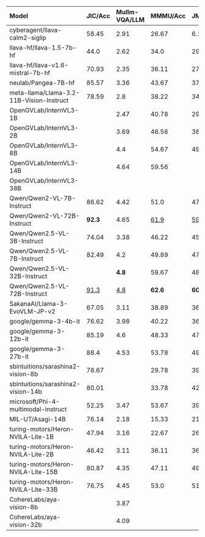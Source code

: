 | Model                                    | JIC/Acc     | MulIm-VQA/LLM   | MMMU/Acc    | JMMMU/Acc   | LLAVA/LLM   | JDocQA/LLM   | JVB-ItW/LLM   | VG-VQA/LLM   | Heron/LLM   | MECHA/Acc   |
|:-----------------------------------------|:------------|:----------------|:------------|:------------|:------------|:-------------|:--------------|:-------------|:------------|:------------|
| cyberagent/llava-calm2-siglip            | 58.45       | 2.91            | 26.67       | 6.14        | 2.5         | 2.16         | 3.66          | 3.57         | 57.04       | 11.28       |
| llava-hf/llava-1.5-7b-hf                 | 44.0        | 2.62            | 34.0        | 29.62       | 3.13        | 2.26         | 3.04          | 3.08         | 45.98       | 38.39       |
| llava-hf/llava-v1.6-mistral-7b-hf        | 70.93       | 2.35            | 36.11       | 27.42       | 3.37        | 2.04         | 3.22          | 3.09         | 29.51       | 33.99       |
| neulab/Pangea-7B-hf                      | 85.57       | 3.36            | 43.67       | 37.42       | 3.6         | 2.46         | 3.92          | **4.1**      | 59.91       | 57.26       |
| meta-llama/Llama-3.2-11B-Vision-Instruct | 78.59       | 2.8             | 38.22       | 34.62       | 3.87        | 2.68         | 3.54          | 3.47         | 40.3        | 49.61       |
| OpenGVLab/InternVL3-1B                   |             | 2.47            | 40.78       | 29.47       | 3.15        |              | 3.3           |              | 44.44       | 37.29       |
| OpenGVLab/InternVL3-2B                   |             | 3.69            | 46.56       | 38.64       | 3.52        |              | 3.68          |              | 55.28       | 47.25       |
| OpenGVLab/InternVL3-8B                   |             | 4.4             | 54.67       | 49.62       | 3.93        |              | 4.12          |              | 70.18       | 59.79       |
| OpenGVLab/InternVL3-14B                  |             | 4.64            | 59.56       |             | 3.77        |              | 4.36          |              | 76.75       |             |
| OpenGVLab/InternVL3-38B                  |             |                 |             |             |             |              | <u>4.5</u>    |              |             |             |
| Qwen/Qwen2-VL-7B-Instruct                | 86.62       | 4.42            | 51.0        | 47.65       | 3.9         | 3.47         | 3.98          | 3.9          | 66.03       | 59.13       |
| Qwen/Qwen2-VL-72B-Instruct               | **92.3**    | 4.65            | <u>61.9</u> | <u>59.9</u> | <u>4.2</u>  | 3.76         | 4.5           | 4.04         | <u>81.1</u> | <u>75.3</u> |
| Qwen/Qwen2.5-VL-3B-Instruct              | 74.04       | 3.38            | 46.22       | 45.0        | 3.88        | 3.33         | 4.12          | 3.07         | 60.72       | 54.13       |
| Qwen/Qwen2.5-VL-7B-Instruct              | 82.49       | 4.2             | 49.89       | 47.27       | 3.98        | 3.66         | 4.46          | 3.86         | 69.75       | 61.39       |
| Qwen/Qwen2.5-VL-32B-Instruct             |             | **4.8**         | 59.67       | 48.41       | 4.08        | <u>3.8</u>   | 4.44          | 3.97         | 75.56       | 68.54       |
| Qwen/Qwen2.5-VL-72B-Instruct             | <u>91.3</u> | <u>4.8</u>      | **62.6**    | **60.5**    | **4.3**     | **3.9**      | **4.6**       | 4.05         | **84.5**    | **76.2**    |
| SakanaAI/Llama-3-EvoVLM-JP-v2            | 67.05       | 3.11            | 38.89       | 36.36       | 3.08        | 2.4          | 3.54          | 3.47         | 51.99       | 50.77       |
| google/gemma-3-4b-it                     | 76.62       | 3.98            | 40.22       | 36.74       | 3.73        | 2.66         | 3.76          | 3.49         | 52.26       | 46.86       |
| google/gemma-3-12b-it                    | 85.19       | 4.6             | 48.33       | 47.58       | 3.97        | 3.0          | 3.96          | 3.73         | 70.88       | 62.1        |
| google/gemma-3-27b-it                    | 88.4        | 4.53            | 53.78       | 49.32       | 3.98        | 3.14         | 4.36          | 3.79         | 72.3        | 68.48       |
| sbintuitions/sarashina2-vision-8b        | 78.67       |                 | 29.78       | 39.17       | 2.77        | 3.07         | 4.26          | 3.73         | 64.38       | 56.66       |
| sbintuitions/sarashina2-vision-14b       | 80.01       |                 | 33.78       | 42.65       | 2.8         | 3.2          | 4.26          | 3.74         | 62.36       | 64.85       |
| microsoft/Phi-4-multimodal-instruct      | 52.25       | 3.47            | 53.67       | 39.17       | 3.48        | 2.99         | 3.3           | 3.42         | 49.73       | 45.6        |
| MIL-UT/Asagi-14B                         | 76.14       | 2.18            | 15.33       | 21.74       | 2.08        | 2.09         | 3.06          | 2.25         | 46.82       | 23.76       |
| turing-motors/Heron-NVILA-Lite-1B        | 47.94       | 3.16            | 22.67       | 26.44       | 2.62        | 2.26         | 3.5           | 3.54         | 57.0        | 28.88       |
| turing-motors/Heron-NVILA-Lite-2B        | 46.42       | 3.11            | 36.11       | 36.89       | 3.15        | 2.62         | 4.0           | 3.81         | 63.22       | 48.02       |
| turing-motors/Heron-NVILA-Lite-15B       | 80.87       | 4.35            | 47.11       | 49.47       | 3.68        | 2.91         | 4.44          | <u>4.1</u>   | 69.77       | 68.32       |
| turing-motors/Heron-NVILA-Lite-33B       | 76.75       | 4.45            | 53.0        | 51.14       | 3.62        | 3.03         | 4.36          | 4.09         | 73.37       | 68.59       |
| CohereLabs/aya-vision-8b                 |             | 3.87            |             |             | 3.75        |              | 3.98          |              | 63.3        |             |
| CohereLabs/aya-vision-32b                |             | 4.09            |             |             |             |              | 4.08          |              |             |             |
